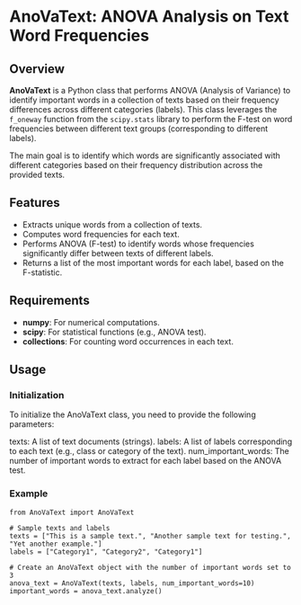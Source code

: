 # AnoVaText: ANOVA Analysis on Text Word Frequencies

## Overview

**AnoVaText** is a Python class that performs ANOVA (Analysis of Variance) to identify important words in a collection of texts based on their frequency differences across different categories (labels). This class leverages the `f_oneway` function from the `scipy.stats` library to perform the F-test on word frequencies between different text groups (corresponding to different labels).

The main goal is to identify which words are significantly associated with different categories based on their frequency distribution across the provided texts.

## Features

- Extracts unique words from a collection of texts.
- Computes word frequencies for each text.
- Performs ANOVA (F-test) to identify words whose frequencies significantly differ between texts of different labels.
- Returns a list of the most important words for each label, based on the F-statistic.

## Requirements

- **numpy**: For numerical computations.
- **scipy**: For statistical functions (e.g., ANOVA test).
- **collections**: For counting word occurrences in each text.

## Usage

### Initialization
To initialize the AnoVaText class, you need to provide the following parameters:

texts: A list of text documents (strings).
labels: A list of labels corresponding to each text (e.g., class or category of the text).
num_important_words: The number of important words to extract for each label based on the ANOVA test.

### Example

```
from AnoVaText import AnoVaText

# Sample texts and labels
texts = ["This is a sample text.", "Another sample text for testing.", "Yet another example."]
labels = ["Category1", "Category2", "Category1"]

# Create an AnoVaText object with the number of important words set to 3
anova_text = AnoVaText(texts, labels, num_important_words=10)
important_words = anova_text.analyze()
```


